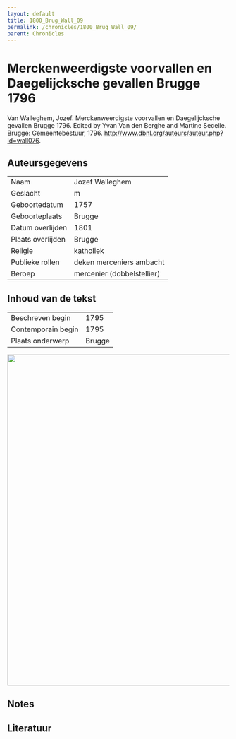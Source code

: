 ```yaml
---
layout: default
title: 1800_Brug_Wall_09
permalink: /chronicles/1800_Brug_Wall_09/
parent: Chronicles
--- 
```



# Merckenweerdigste voorvallen en Daegelijcksche gevallen Brugge 1796 

Van Walleghem, Jozef. Merckenweerdigste voorvallen en Daegelijcksche gevallen Brugge 1796. Edited by Yvan Van den Berghe and Martine Secelle. Brugge: Gemeentebestuur, 1796. http://www.dbnl.org/auteurs/auteur.php?id=wall076. 

## Auteursgegevens 

| | | 
| --------------- | --------------- | 
| Naam | Jozef Walleghem | 
| Geslacht | m | 
| Geboortedatum | 1757 | 
| Geboorteplaats | Brugge | 
| Datum overlijden | 1801 | 
| Plaats overlijden | Brugge | 
| Religie | katholiek | 
| Publieke rollen | deken merceniers ambacht | 
| Beroep | mercenier (dobbelstellier) | 

## Inhoud van de tekst 

| | | 
| --------------- | --------------- | 
| Beschreven begin | 1795 | 
| Contemporain begin | 1795 | 
| Plaats onderwerp | Brugge | 

[<img src="..\..\barplots_chronicles\1800_Brug_Wall_09.jpg" width="750"/>](..\..\barplots_chronicles\1800_Brug_Wall_09.jpg) 

## Notes 

## Literatuur 

